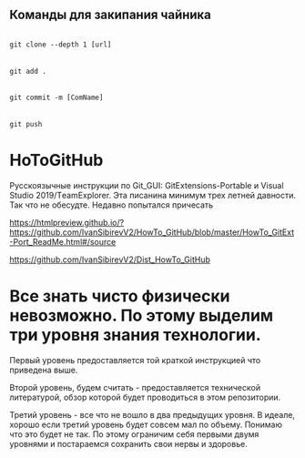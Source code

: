 
## Команды для закипания чайника
######
    git clone --depth 1 [url]
######
    git add .
######
    git commit -m [ComName]
######
    git push
    
# HoToGitHub
Русскоязычные инструкции по Git_GUI: GitExtensions-Portable и  Visual Studio 2019/ТeamExplorer.
Эта писанина минимум трех летней давности. Так что не обесудте. Недавно попытался причесать

https://htmlpreview.github.io/?https://github.com/IvanSibirevV2/HowTo_GitHub/blob/master/HowTo_GitExt-Port_ReadMe.html#/source

https://github.com/IvanSibirevV2/Dist_HowTo_GitHub

# Все знать чисто физически невозможно. По этому выделим три уровня знания технологии.

Первый уровень предоставляется той краткой инструкцией что приведена выше.

Второй уровень, будем считать - предоставляется технической литературой, обзор которой будет проводиться в этом репозитории.

Третий уровень - все что не вошло в два предыдущих уровня. В идеале, хорошо если третий уровень будет совсем мал по объему. Понимаю что это будет не так. По этому ограничим себя первыми двумя уровнями и постараемся сохранить свои нервы и здоровье. 
